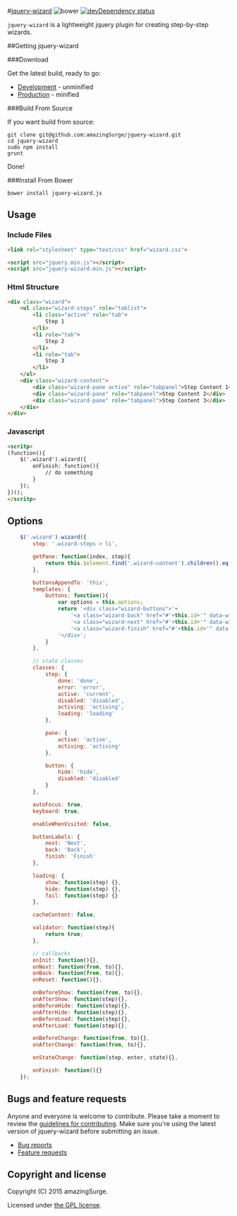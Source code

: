 #[jquery-wizard](https://github.com/amazingSurge/jquery-wizard) ![bower][bower-image] [![devDependency status][devdeps-image]][devdeps-link]

`jquery-wizard` is a lightweight jquery plugin for creating step-by-step wizards.

##Getting jquery-wizard

###Download

Get the latest build, ready to go:

 * [Development](https://raw.githubusercontent.com/amazingSurge/jquery-wizard/master/dist/jquery-wizard.js) - unminified
 * [Production](https://raw.githubusercontent.com/amazingSurge/jquery-wizard/master/dist/jquery-wizard.min.js) - minified

###Build From Source

If you want build from source:

    git clone git@github.com:amazingSurge/jquery-wizard.git
    cd jquery-wizard
    sudo npm install
    grunt

Done!

###Install From Bower

    bower install jquery-wizard.js

## Usage

### Include Files
```html
<link rel="stylesheet" type="text/css" href="wizard.css">

<script src="jquery.min.js"></script>
<script src="jquery-wizard.min.js"></script>
```

### Html Structure
```html
<div class="wizard">
    <ul class="wizard-steps" role="tablist">
        <li class="active" role="tab">
            Step 1
        </li>
        <li role="tab">
            Step 2
        </li>
        <li role="tab">
            Step 3
        </li>
    </ul>
    <div class="wizard-content">
        <div class="wizard-pane active" role="tabpanel">Step Content 1</div>
        <div class="wizard-pane" role="tabpanel">Step Content 2</div>
        <div class="wizard-pane" role="tabpanel">Step Content 3</div>
    </div>
</div>
```

### Javascript
```html
<scritp>
(function(){
    $('.wizard').wizard({
        onFinish: function(){
            // do something
        }
    });
})();
</scritp>
```

## Options
```javascript
    $('.wizard').wizard({
        step: '.wizard-steps > li',

        getPane: function(index, step){
            return this.$element.find('.wizard-content').children().eq(index);
        },

        buttonsAppendTo: 'this',
        templates: {
            buttons: function(){
                var options = this.options;
                return '<div class="wizard-buttons">'+
                    '<a class="wizard-back" href="#'+this.id+'" data-wizard="back" role="button">'+options.buttonLabels.back+'</a>' +
                    '<a class="wizard-next" href="#'+this.id+'" data-wizard="next" role="button">'+options.buttonLabels.next+'</a>' +
                    '<a class="wizard-finish" href="#'+this.id+'" data-wizard="finish" role="button">'+options.buttonLabels.finish+'</a>' +
                '</div>';
            }
        },

        // state classes
        classes: {
            step: {
                done: 'done',
                error: 'error',
                active: 'current',
                disabled: 'disabled',
                activing: 'activing',
                loading: 'loading'
            },

            pane: {
                active: 'active',
                activing: 'activing'
            },

            button: {
                hide: 'hide',
                disabled: 'disabled'
            }
        },

        autoFocus: true,
        keyboard: true,

        enableWhenVisited: false,

        buttonLabels: {
            next: 'Next',
            back: 'Back',
            finish: 'Finish'
        },

        loading: {
            show: function(step) {},
            hide: function(step) {},
            fail: function(step) {}
        },

        cacheContent: false,

        validator: function(step){
            return true;
        },

        // callbacks
        onInit: function(){},
        onNext: function(from, to){},
        onBack: function(from, to){},
        onReset: function(){},

        onBeforeShow: function(from, to){},
        onAfterShow: function(step){},
        onBeforeHide: function(step){},
        onAfterHide: function(step){},
        onBeforeLoad: function(step){},
        onAfterLoad: function(step){},

        onBeforeChange: function(from, to){},
        onAfterChange: function(from, to){},

        onStateChange: function(step, enter, state){},

        onFinish: function(){}
    });
```

## Bugs and feature requests

Anyone and everyone is welcome to contribute. Please take a moment to
review the [guidelines for contributing](CONTRIBUTING.md). Make sure you're using the latest version of jquery-wizard before submitting an issue.

* [Bug reports](CONTRIBUTING.md#bug-reports)
* [Feature requests](CONTRIBUTING.md#feature-requests)

## Copyright and license

Copyright (C) 2015 amazingSurge.

Licensed under [the GPL license](LICENSE-GPL).

[bower-image]: https://img.shields.io/bower/v/jquery-wizard.js.svg?style=flat
[bower-link]: https://david-dm.org/amazingSurge/jquery-wizard.js/dev-status.svg

[devdeps-image]: https://img.shields.io/david/dev/amazingSurge/jquery-wizard.svg?style=flat
[devdeps-link]: https://david-dm.org/amazingSurge/jquery-wizard#info=devDependencies
